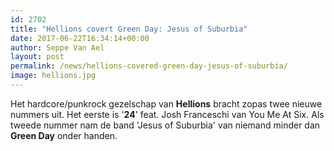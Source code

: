 ```yaml
---
id: 2702
title: "Hellions covert Green Day: Jesus of Suburbia"
date: 2017-06-22T16:34:14+00:00
author: Seppe Van Ael
layout: post
permalink: /news/hellions-covered-green-day-jesus-of-suburbia/
image: hellions.jpg
---
```

Het hardcore/punkrock gezelschap van **Hellions** bracht zopas twee nieuwe nummers uit. Het eerste is '**24**' feat. Josh Franceschi van You Me At Six. Als tweede nummer nam de band 'Jesus of Suburbia' van niemand minder dan **Green Day** onder handen.

&nbsp;